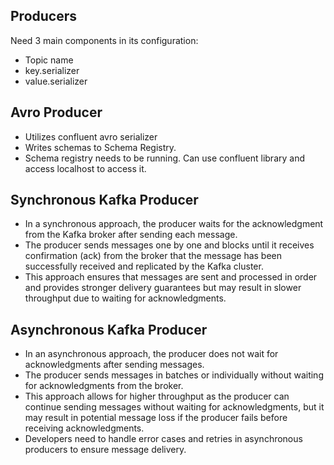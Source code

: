 ## Producers

Need 3 main components in its configuration:
- Topic name
- key.serializer
- value.serializer

## Avro Producer

- Utilizes confluent avro serializer
- Writes schemas to Schema Registry.
- Schema registry needs to be running. Can use confluent library and access localhost to access it.


## Synchronous Kafka Producer

- In a synchronous approach, the producer waits for the acknowledgment from the Kafka broker after sending each message.
- The producer sends messages one by one and blocks until it receives confirmation (ack) from the broker that the message has been successfully received and replicated by the Kafka cluster.
- This approach ensures that messages are sent and processed in order and provides stronger delivery guarantees but may result in slower throughput due to waiting for acknowledgments.

## Asynchronous Kafka Producer


- In an asynchronous approach, the producer does not wait for acknowledgments after sending messages.
- The producer sends messages in batches or individually without waiting for acknowledgments from the broker.
- This approach allows for higher throughput as the producer can continue sending messages without waiting for acknowledgments, but it may result in potential message loss if the producer fails before receiving acknowledgments.
- Developers need to handle error cases and retries in asynchronous producers to ensure message delivery.